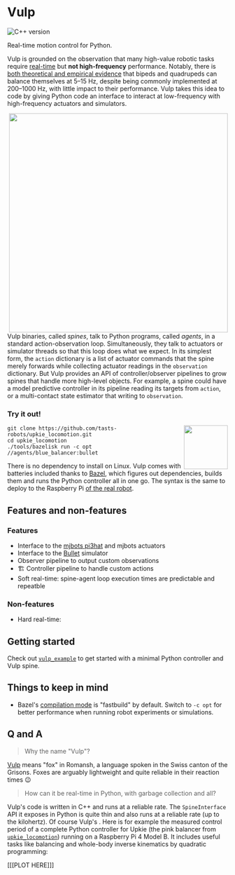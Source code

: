# Vulp

![C++ version](https://img.shields.io/badge/C++-17/20-blue.svg?style=flat)

Real-time motion control for Python.

Vulp is grounded on the observation that many high-value robotic tasks require [real-time](https://en.wiktionary.org/wiki/real-time#English) but **not high-frequency** performance. Notably, there is [both theoretical and empirical evidence](https://arxiv.org/pdf/1907.01805.pdf) that bipeds and quadrupeds can balance themselves at 5–15 Hz, despite being commonly implemented at 200–1000 Hz, with little impact to their performance. Vulp takes this idea to code by giving Python code an interface to interact at low-frequency with high-frequency actuators and simulators.

<!-- https://user-images.githubusercontent.com/1189580/170522853-45d8a499-17a4-41a6-8dac-6add5d02f0fd.svg -->

<!-- <p align=center>
    <img src="https://user-images.githubusercontent.com/1189580/170526614-ffaf2bc3-73c0-4fb6-b9dc-e00be3dc8e5b.svg">
</p> -->

<img src="https://user-images.githubusercontent.com/1189580/170533494-840dcf5e-5529-4211-9e80-65fb715a8392.svg" width="500" align="right">


Vulp binaries, called _spines_, talk to Python programs, called _agents_, in a standard action-observation loop. Simultaneously, they talk to actuators or simulator threads so that this loop does what we expect. In its simplest form, the ``action`` dictionary is a list of actuator commands that the spine merely forwards while collecting actuator readings in the ``observation`` dictionary. But Vulp provides an API of controller/observer pipelines to grow spines that handle more high-level objects. For example, a spine could have a model predictive controller in its pipeline reading its targets from ``action``, or a multi-contact state estimator that writing to ``observation``.

### Try it out!

<!-- GIF: https://user-images.githubusercontent.com/1189580/170491850-dfbb4786-12ff-4fe8-8080-9413d68acfc1.gif -->
<!-- Issue: https://github.com/github/feedback/discussions/17256 -->

<img src="https://user-images.githubusercontent.com/1189580/170496331-e1293dd3-b50c-40ee-9c2e-f75f3096ebd8.png" height="100" align="right" />

```console
git clone https://github.com/tasts-robots/upkie_locomotion.git
cd upkie_locomotion
./tools/bazelisk run -c opt //agents/blue_balancer:bullet
```

There is no dependency to install on Linux. Vulp comes with batteries included thanks to [Bazel](https://bazel.build/), which figures out dependencies, builds them and runs the Python controller all in one go. The syntax is the same to deploy to the Raspberry Pi [of the real robot](https://www.youtube.com/shorts/8b36XcCgh7s).

## Features and non-features

### Features

- Interface to the [mjbots pi3hat](https://mjbots.com/products/mjbots-pi3hat-r4-4b) and mjbots actuators
- Interface to the [Bullet](http://bulletphysics.org/) simulator
- Observer pipeline to output custom observations
- 🏗️ Controller pipeline to handle custom actions
- Soft real-time: spine-agent loop execution times are predictable and repeatble

### Non-features

- Hard real-time: 

## Getting started

Check out [``vulp_example``](https://github.com/tasts-robots/vulp_example) to get started with a minimal Python controller and Vulp spine.

## Things to keep in mind

* Bazel's [compilation mode](https://bazel.build/reference/command-line-reference#flag--compilation_mode) is "fastbuild" by default. Switch to ``-c opt`` for better performance when running robot experiments or simulations.

## Q and A

> Why the name "Vulp"?

[Vulp](https://en.wiktionary.org/wiki/vulp#Noun_2) means "fox" in Romansh, a language spoken in the Swiss canton of the Grisons. Foxes are arguably lightweight and quite reliable in their reaction times 😉

> How can it be real-time in Python, with garbage collection and all?

Vulp's code is written in C++ and runs at a reliable rate. The ``SpineInterface`` API it exposes in Python is quite thin and also runs at a reliable rate (up to the kilohertz). Of course Vulp's . Here is for example the measured control period of a complete Python controller for Upkie (the pink balancer from [`upkie_locomotion`](https://github.com/tasts-robots/upkie_locomotion)) running on a Raspberry Pi 4 Model B. It includes useful tasks like balancing and whole-body inverse kinematics by quadratic programming:

[[[PLOT HERE]]]
